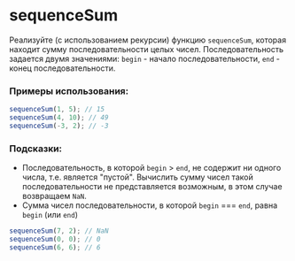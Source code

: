 # sequenceSum

Реализуйте (с использованием рекурсии) функцию `sequenceSum`, которая находит сумму последовательности целых чисел. 
Последовательность задается двумя значениями: `begin` - начало последовательности, `end` - конец последовательности.

### Примеры использования:

```javascript
sequenceSum(1, 5); // 15
sequenceSum(4, 10); // 49
sequenceSum(-3, 2); // -3
```

### Подсказки:
- Последовательность, в которой `begin` > `end`, не содержит ни одного числа, т.е. является "пустой". 
Вычислить сумму чисел такой последовательности не представляется возможным, в этом случае возвращаем `NaN`.
- Сумма чисел последовательности, в которой `begin` === `end`, равна `begin` (или `end`)

```javascript
sequenceSum(7, 2); // NaN
sequenceSum(0, 0); // 0
sequenceSum(6, 6); // 6
```